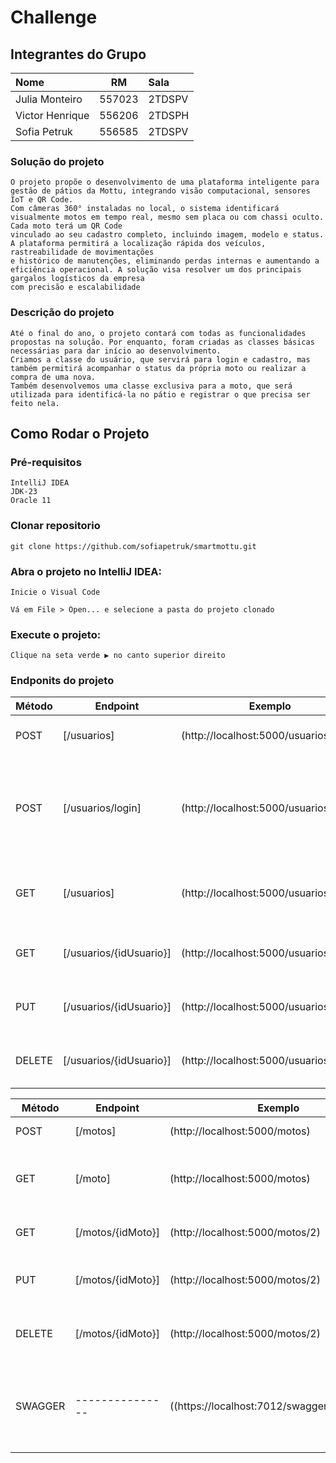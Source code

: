

# Challenge

## Integrantes do Grupo

| Nome            |   RM   | Sala   |
|:----------------|:------:|:-------|
| Julia Monteiro  | 557023 | 2TDSPV |
| Victor Henrique | 556206 | 2TDSPH |
| Sofia Petruk    | 556585 | 2TDSPV |


### Solução do projeto

    O projeto propõe o desenvolvimento de uma plataforma inteligente para gestão de pátios da Mottu, integrando visão computacional, sensores IoT e QR Code.
    Com câmeras 360° instaladas no local, o sistema identificará visualmente motos em tempo real, mesmo sem placa ou com chassi oculto. Cada moto terá um QR Code 
    vinculado ao seu cadastro completo, incluindo imagem, modelo e status. A plataforma permitirá a localização rápida dos veículos, rastreabilidade de movimentações 
    e histórico de manutenções, eliminando perdas internas e aumentando a eficiência operacional. A solução visa resolver um dos principais gargalos logísticos da empresa 
    com precisão e escalabilidade

### Descrição do projeto

    Até o final do ano, o projeto contará com todas as funcionalidades propostas na solução. Por enquanto, foram criadas as classes básicas necessárias para dar início ao desenvolvimento.
    Criamos a classe do usuário, que servirá para login e cadastro, mas também permitirá acompanhar o status da própria moto ou realizar a compra de uma nova.
    Também desenvolvemos uma classe exclusiva para a moto, que será utilizada para identificá-la no pátio e registrar o que precisa ser feito nela.

## Como Rodar o Projeto

### Pré-requisitos
    IntelliJ IDEA
    JDK-23
    Oracle 11
### Clonar repositorio

    git clone https://github.com/sofiapetruk/smartmottu.git

### Abra o projeto no IntelliJ IDEA:

    Inicie o Visual Code

    Vá em File > Open... e selecione a pasta do projeto clonado

    

### Execute o projeto:

    Clique na seta verde ▶ no canto superior direito


### Endponits do projeto
| Método | Endpoint                  | Exemplo                       | Descrição                                                       |
|--------|---------------------------|-------------------------------|-----------------------------------------------------------------|
| POST   | [/usuarios]               | (http://localhost:5000/usuarios)|     Cria um novo usuario                                        |
 | POST  | [/usuarios/login]         | (http://localhost:5000/usuarios/login)| Cria um login e verifica se é o mesmo email e senha do cadastro |
| GET    | [/usuarios]               | (http://localhost:5000/usuarios)   | Retorna todos os usuarios que tem no db                         |
| GET    | [/usuarios/{idUsuario}]   | (http://localhost:5000/usuarios/1) | Retorna somente um usuario                                      |
| PUT    | [/usuarios/{idUsuario}] | (http://localhost:5000/usuarios/1) | Atualiza o usuario com id especifico                            |
| DELETE | [/usuarios/{idUsuario}] | (http://localhost:5000/usuarios/1) | Delete o usuario com o id especifico                            |

| Método | Endpoint                | Exemplo                             | Descrição                            |
|--------|-------------------------|-------------------------------------|--------------------------------------|
| POST   | [/motos]             | (http://localhost:5000/motos)      | Cria uma nova mota                   |
| GET    | [/moto]             | (http://localhost:5000/motos)      | Retorna todos as motos que tem no db |
| GET    | [/motos/{idMoto}] | (http://localhost:5000/motos/2)    | Retorna somente uma moto             |
| PUT    | [/motos/{idMoto}]        | (http://localhost:5000/motos/2)     | Atualiza a moto com id especifico    |
| DELETE | [/motos/{idMoto}] | (http://localhost:5000/motos/2)    | Delete a moto com o id especifico    |
|SWAGGER| ---------------|((https://localhost:7012/swagger/index.html))| Verificar quais atributos temos que utilizar na nossa api|
